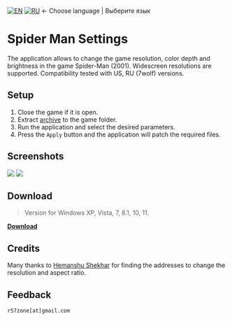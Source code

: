 [![EN](https://user-images.githubusercontent.com/9499881/33184537-7be87e86-d096-11e7-89bb-f3286f752bc6.png)](https://github.com/r57zone/Spider-Man-Settings/) 
[![RU](https://user-images.githubusercontent.com/9499881/27683795-5b0fbac6-5cd8-11e7-929c-057833e01fb1.png)](https://github.com/r57zone/Spider-Man-Settings/blob/master/README.RU.md)
← Choose language | Выберите язык

# Spider Man Settings
The application allows to change the game resolution, color depth and brightness in the game Spider-Man (2001). Widescreen resolutions are supported. Compatibility tested with US, RU (7wolf) versions.

## Setup
1. Close the game if it is open.
2. Extract [archive](https://github.com/r57zone/Spider-Man-Settings/releases) to the game folder.
3. Run the application and select the desired parameters.
4. Press the `Apply` button and the application will patch the required files.

## Screenshots
![](https://github.com/r57zone/Spider-Man-Settings/assets/9499881/e9964b91-798e-400d-b4da-7f47ad10607e)
[![](https://github.com/r57zone/Spider-Man-Settings/assets/9499881/8e13f775-92bd-4f0f-b880-1cf60ed20a65)](https://github.com/r57zone/Spider-Man-Settings/assets/9499881/f0233845-e2f3-49a8-b8dd-90fd184c2cdf)

## Download
>Version for Windows XP, Vista, 7, 8.1, 10, 11.

**[Download](https://github.com/r57zone/Spider-Man-Settings/releases)**

## Credits
Many thanks to [Hemanshu Shekhar](https://community.pcgamingwiki.com/profile/9470-hemanshu-shekhar/) for finding the addresses to change the resolution and aspect ratio.

## Feedback
`r57zone[at]gmail.com`